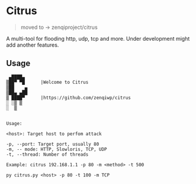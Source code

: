 

# Citrus
> moved to -> zenqiproject/citrus

A multi-tool for flooding http, udp, tcp and more. Under development might add another features.

## Usage
```
 ▄████▄     
▒██▀ ▀█      |Welcome to Citrus
▒██    ▄      
▒██▄ ▄██     
▒ ████▀      |https://github.com/zenqiwp/citrus
░ ░▒ ▒      
░  ▒


Usage:

<host>: Target host to perfom attack

-p, --port: Target port, usually 80
-m, -- mode: HTTP, Slowloris, TCP, UDP
-t, --thread: Number of threads

Example: citrus 192.168.1.1 -p 80 -m <method> -t 500
```
```
py citrus.py <host> -p 80 -t 100 -m TCP
```
